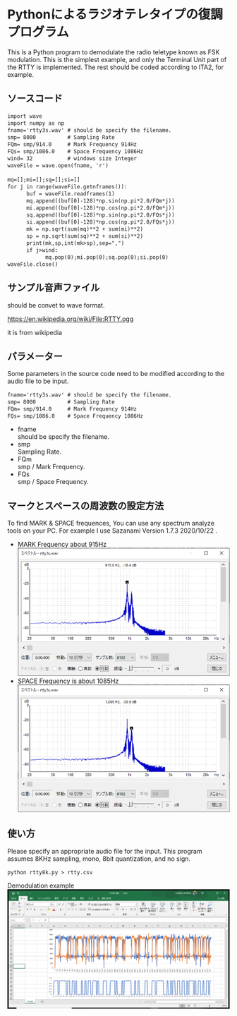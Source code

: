 # Pythonによるラジオテレタイプの復調プログラム
This is a Python program to demodulate the radio teletype known as FSK modulation.
This is the simplest example, and only the Terminal Unit part of the RTTY is implemented. The rest should be coded according to ITA2, for example.

## ソースコード

~~~
import wave
import numpy as np
fname='rtty3s.wav' # should be specify the filename.
smp= 8000          # Sampling Rate
FQm= smp/914.0     # Mark Frequency 914Hz
FQs= smp/1086.0    # Space Frequency 1086Hz
wind= 32           # windows size Integer
waveFile = wave.open(fname, 'r')

mq=[];mi=[];sq=[];si=[]
for j in range(waveFile.getnframes()):
      buf = waveFile.readframes(1)
      mq.append((buf[0]-128)*np.sin(np.pi*2.0/FQm*j))
      mi.append((buf[0]-128)*np.cos(np.pi*2.0/FQm*j))
      sq.append((buf[0]-128)*np.sin(np.pi*2.0/FQs*j))
      si.append((buf[0]-128)*np.cos(np.pi*2.0/FQs*j))
      mk = np.sqrt(sum(mq)**2 + sum(mi)**2)
      sp = np.sqrt(sum(sq)**2 + sum(si)**2)     
      print(mk,sp,int(mk>sp),sep=",")
      if j>wind:
            mq.pop(0);mi.pop(0);sq.pop(0);si.pop(0)
waveFile.close()
~~~
## サンプル音声ファイル
should be convet to wave format.<p>
https://en.wikipedia.org/wiki/File:RTTY.ogg <p>
it is from wikipedia<p>
      
## パラメーター
Some parameters in the source code need to be modified according to the audio file to be input. 
~~~
fname='rtty3s.wav' # should be specify the filename.
smp= 8000          # Sampling Rate
FQm= smp/914.0     # Mark Frequency 914Hz
FQs= smp/1086.0    # Space Frequency 1086Hz
~~~
- fname   
should be specify the filename.
- smp   
Sampling Rate.
- FQm     
smp / Mark Frequency. 
- FQs   
smp / Space Frequency. 

## マークとスペースの周波数の設定方法
To find MARK & SPACE frequences, You can use any spectrum analyze tools on your PC. For example I use Sazanami Version 1.7.3 2020/10/22
. 

- MARK Frequency about 915Hz    
![](img/space.png)
- SPACE Frequency is about 1085Hz   
![](img/mark.png)


## 使い方
Please specify an appropriate audio file for the input.
This program assumes 8KHz sampling, mono, 8bit quantization, and no sign.
~~~
python rtty8k.py > rtty.csv
~~~
Demodulation example
![](img/2021-02-01.png)
